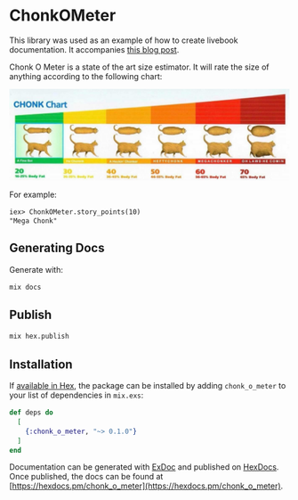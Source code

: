 # ChonkOMeter

This library was used as an example of how to create livebook documentation. It accompanies [this blog post]().

<!-- README START -->
Chonk O Meter is a state of the art size estimator. It will rate the size of anything according to the following chart:

![alt chart showing cats of various sizes](./images/chonk.jpg)

For example:


    iex> ChonkOMeter.story_points(10)
    "Mega Chonk"

<!-- README END -->

## Generating Docs

Generate with:

```sh
mix docs
```

## Publish

```sh
mix hex.publish
```


## Installation

If [available in Hex](https://hex.pm/docs/publish), the package can be installed
by adding `chonk_o_meter` to your list of dependencies in `mix.exs`:

```elixir
def deps do
  [
    {:chonk_o_meter, "~> 0.1.0"}
  ]
end
```

Documentation can be generated with [ExDoc](https://github.com/elixir-lang/ex_doc)
and published on [HexDocs](https://hexdocs.pm). Once published, the docs can
be found at [https://hexdocs.pm/chonk_o_meter](https://hexdocs.pm/chonk_o_meter).

